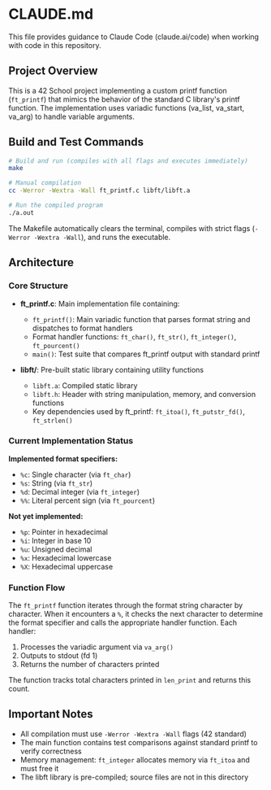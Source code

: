 # CLAUDE.md

This file provides guidance to Claude Code (claude.ai/code) when working with code in this repository.

## Project Overview

This is a 42 School project implementing a custom printf function (`ft_printf`) that mimics the behavior of the standard C library's printf function. The implementation uses variadic functions (va_list, va_start, va_arg) to handle variable arguments.

## Build and Test Commands

```bash
# Build and run (compiles with all flags and executes immediately)
make

# Manual compilation
cc -Werror -Wextra -Wall ft_printf.c libft/libft.a

# Run the compiled program
./a.out
```

The Makefile automatically clears the terminal, compiles with strict flags (`-Werror -Wextra -Wall`), and runs the executable.

## Architecture

### Core Structure

- **ft_printf.c**: Main implementation file containing:
  - `ft_printf()`: Main variadic function that parses format string and dispatches to format handlers
  - Format handler functions: `ft_char()`, `ft_str()`, `ft_integer()`, `ft_pourcent()`
  - `main()`: Test suite that compares ft_printf output with standard printf

- **libft/**: Pre-built static library containing utility functions
  - `libft.a`: Compiled static library
  - `libft.h`: Header with string manipulation, memory, and conversion functions
  - Key dependencies used by ft_printf: `ft_itoa()`, `ft_putstr_fd()`, `ft_strlen()`

### Current Implementation Status

**Implemented format specifiers:**
- `%c`: Single character (via `ft_char`)
- `%s`: String (via `ft_str`)
- `%d`: Decimal integer (via `ft_integer`)
- `%%`: Literal percent sign (via `ft_pourcent`)

**Not yet implemented:**
- `%p`: Pointer in hexadecimal
- `%i`: Integer in base 10
- `%u`: Unsigned decimal
- `%x`: Hexadecimal lowercase
- `%X`: Hexadecimal uppercase

### Function Flow

The `ft_printf` function iterates through the format string character by character. When it encounters a `%`, it checks the next character to determine the format specifier and calls the appropriate handler function. Each handler:
1. Processes the variadic argument via `va_arg()`
2. Outputs to stdout (fd 1)
3. Returns the number of characters printed

The function tracks total characters printed in `len_print` and returns this count.

## Important Notes

- All compilation must use `-Werror -Wextra -Wall` flags (42 standard)
- The main function contains test comparisons against standard printf to verify correctness
- Memory management: `ft_integer` allocates memory via `ft_itoa` and must free it
- The libft library is pre-compiled; source files are not in this directory
